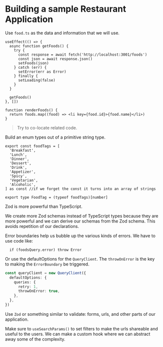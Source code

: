 # Building a sample Restaurant Application

Use `food.ts` as the data and information that we will use.

```tsx
useEffect(() => {
  async function getFoods() {
    try {
      const response = await fetch('http://localhost:3001/foods')
      const json = await response.json()
      setFoods(json)
    } catch (err) {
      setError(err as Error)
    } finally {
      setLoading(false)
    }
  }

  getFoods()
}, [])
```

```tsx
function renderFoods() {
  return foods.map((food) => <li key={food.id}>{food.name}</li>)
}
```

> Try to co-locate related code.

Build an enum types out of a primitive string type.

```tsx
export const foodTags = [
  'Breakfast',
  'Lunch',
  'Dinner',
  'Dessert',
  'Drink',
  'Appetizer',
  'Spicy',
  'Vegetarian',
  'Alcoholic',
] as const //if we forget the const it turns into an array of strings

export type FoodTag = (typeof foodTags)[number]
```

Zod is more powerful than TypeScript.

We create more Zod schemas instead of TypeScript types because they are more powerful and we can derive our schemas from
the Zod schema. This avoids repetition of our declarations.

Error boundaries help us bubble up the various kinds of errors. We have to use code like:

```tsx
  if (foodsQuery.error) throw Error
```

Or use the defaultOptions for the `QueryClient`. The `throwOnError` is the key to making the `ErrorBoundary` be triggered. 

```ts
const queryClient = new QueryClient({
  defaultOptions: {
    queries: {
      retry: 1,
      throwOnError: true,
    },
  },
})
```

Use `Zod` or something similar to validate: forms, urls, and other parts of our application.

Make sure to `useSearchParams()` to set filters to make the urls shareable and useful to the users.  We can make a custom hook where we can abstract away some of the complexity. 

